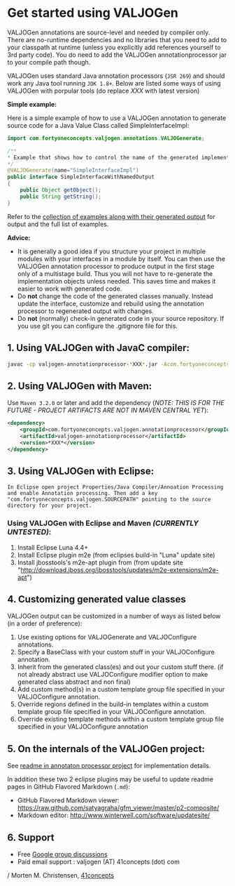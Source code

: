 <a name="jumbotron-start"/>

# Get started using VALJOGen

VALJOGen annotations are source-level and needed by compiler only. There are no-runtime dependencies and no libraries that you need to add to your classpath at runtime (unless you explicitly add references yourself to 3rd party code). You do need to add the VALJOGen annotationprocessor jar to your compile path though.

VALJOGen uses standard Java annotation processors (`JSR 269`) and should work any Java tool running `JDK 1.8+`. Below are listed some ways of using VALJOGen with porpular tools (do replace *XXX* with latest version)

**Simple example:**

Here is a simple example of how to use a VALJOGen annotation to generate source code for a Java Value Class called SimpleInterfaceImpl:

```java
import com.fortyoneconcepts.valjogen.annotations.VALJOGenerate;

/**
* Example that shows how to control the name of the generated implementation class.
*/
@VALJOGenerate(name="SimpleInterfaceImpl")
public interface SimpleInterfaceWithNamedOutput
{
    public Object getObject();
    public String getString();
}
```

Refer to the [collection of examples along with their generated output](http://valjogen.41concepts.com/examples.html) for output and the full list of examples.

**Advice:**

- It is generally a good idea if you structure your project in multiple modules with your interfaces in a module by itself. You can then use the VALJOGen annotation processor to produce output in the first stage only of a multistage build. Thus you will not have to re-generate the implementation objects unless needed. This saves time and makes it easier to work with generated code.
- Do **not** change the code of the generated classes manually. Instead update the interface, customize and rebuild using the annotation processor to regenerated output with changes.
- Do **not** (normally) check-in generated code in your source repository. If you use git you can configure the .gitignore file for this.

<a name="jumbotron-end"/>

## 1. Using VALJOGen with JavaC compiler:

```Bash
javac -cp valjogen-annotationprocessor-*XXX*.jar -Acom.fortyoneconcepts.valjogen.SOURCEPATH=SourceDirForYourCode -s DestinationDirForGeneratedSources -d DestinationDirForOutputClasses SourceDirForYourCodeUsingTheAnnotationProcessor.java
```

## 2. Using VALJOGen with Maven:

Use `Maven 3.2.0` or later and add the dependency (*NOTE: THIS IS FOR THE FUTURE - PROJECT ARTIFACTS ARE NOT IN MAVEN CENTRAL YET*):

```Xml
<dependency>
    <groupId>com.fortyoneconcepts.valjogen.annotationprocessor</groupId>
    <artifactId>valjogen-annotationprocessor</artifactId>
    <version>*XXX*</version>
</dependency>
```

## 3. Using VALJOGen with Eclipse:

```
In Eclipse open project Properties/Java Compiler/Annoation Processing and enable Annotation processing. Then add a key "com.fortyoneconcepts.valjogen.SOURCEPATH" pointing to the source directory for your project.
```

### Using VALJOGen with Eclipse and Maven *(CURRENTLY UNTESTED)*:

1. Install Eclipse Luna 4.4+
2. Install Eclipse plugin m2e (from eclipses build-in "Luna" update site)
3. Install jbosstools's m2e-apt plugin from (from update site "http://download.jboss.org/jbosstools/updates/m2e-extensions/m2e-apt")

## 4. Customizing generated value classes

VALJOGen output can be customized in a number of ways as listed below (in a order of preference):

1. Use existing options for VALJOGenerate and VALJOConfigure annotations.
2. Specify a BaseClass with your custom stuff in your VALJOConfigure annotation.
3. Inherit from the generated class(es) and out your custom stuff there. (if not already abstract use VALJOConfigure modifier option to make generated class abstract and non final)
4. Add custom method(s) in a custom template group file specified in your VALJOConfigure annotation.
5. Override regions defined in the build-in templates within a custom template group file specified in your VALJOConfigure annotation.
6. Override existing template methods within a custom template group file specified in your VALJOConfigure annotation

## 5. On the internals of the VALJOGen project:

See [readme in annotaton processor project](valjogen-processor/README.md) for implementation details.

In addition these two 2 eclipse plugins may be useful to update readme pages in GitHub Flavored Markdown (`.md`):

- GitHub Flavored Markdown viewer: https://raw.github.com/satyagraha/gfm_viewer/master/p2-composite/
- Markdown editor: http://www.winterwell.com/software/updatesite/

## 6. Support
- Free [Google group discussions](http://groups.google.com/group/valjogen)
- Paid email support : valjogen (AT) 41concepts (dot) com

/ Morten M. Christensen, [41concepts](http://www.41concepts.com)